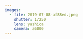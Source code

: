 ```yaml
---
images:
  - file: 2019-07-08-af88ed.jpeg
    shutter: 1/250
    lens: yashica
    camera: a6000
---
```

